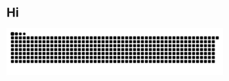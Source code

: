 # Hi

<!-- GitHub Contributions Snake Animation -->
<picture>
  <source media="(prefers-color-scheme: dark)" srcset="https://raw.githubusercontent.com/R10836/R10836/output/github-contribution-grid-snake-dark.svg">
  <source media="(prefers-color-scheme: light)" srcset="https://raw.githubusercontent.com/R10836/R10836/output/github-contribution-grid-snake.svg">
  <img alt="abc" src="https://raw.githubusercontent.com/R10836/R10836/output/github-contribution-grid-snake.svg">
</picture>
